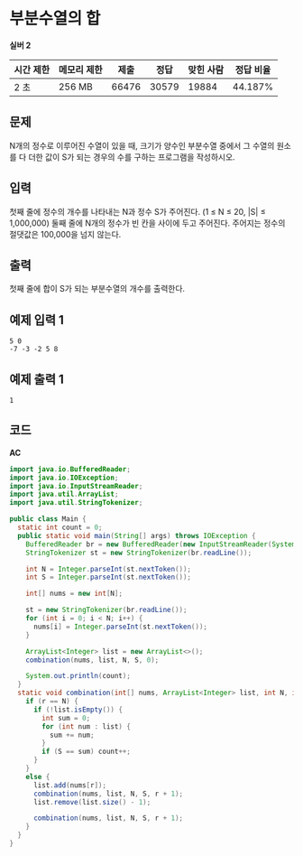 # 부분수열의 합 

**실버 2**

|시간 제한|	메모리 제한	|제출	|정답	|맞힌 사람|	정답 비율|
|---|---|---|---|---|---|
|2 초	|256 MB	|66476|	30579	|19884	|44.187%|

## 문제 

N개의 정수로 이루어진 수열이 있을 때, 크기가 양수인 부분수열 중에서 그 수열의 원소를 다 더한 값이 S가 되는 경우의 수를 구하는 프로그램을 작성하시오.

## 입력 

첫째 줄에 정수의 개수를 나타내는 N과 정수 S가 주어진다. (1 ≤ N ≤ 20, |S| ≤ 1,000,000) 둘째 줄에 N개의 정수가 빈 칸을 사이에 두고 주어진다. 주어지는 정수의 절댓값은 100,000을 넘지 않는다.

## 출력 

첫째 줄에 합이 S가 되는 부분수열의 개수를 출력한다.

## 예제 입력 1

```
5 0
-7 -3 -2 5 8
```

## 예제 출력 1

```
1
```

## 코드 

**AC**

```java
import java.io.BufferedReader;
import java.io.IOException;
import java.io.InputStreamReader;
import java.util.ArrayList;
import java.util.StringTokenizer;

public class Main {
  static int count = 0;
  public static void main(String[] args) throws IOException {
    BufferedReader br = new BufferedReader(new InputStreamReader(System.in));
    StringTokenizer st = new StringTokenizer(br.readLine());

    int N = Integer.parseInt(st.nextToken());
    int S = Integer.parseInt(st.nextToken());

    int[] nums = new int[N];

    st = new StringTokenizer(br.readLine());
    for (int i = 0; i < N; i++) {
      nums[i] = Integer.parseInt(st.nextToken());
    }

    ArrayList<Integer> list = new ArrayList<>();
    combination(nums, list, N, S, 0);

    System.out.println(count);
  }
  static void combination(int[] nums, ArrayList<Integer> list, int N, int S, int r) {
    if (r == N) {
      if (!list.isEmpty()) {
        int sum = 0;
        for (int num : list) {
          sum += num;
        }
        if (S == sum) count++;
      }
    }
    else {
      list.add(nums[r]);
      combination(nums, list, N, S, r + 1);
      list.remove(list.size() - 1);

      combination(nums, list, N, S, r + 1);
    }
  }
}
```